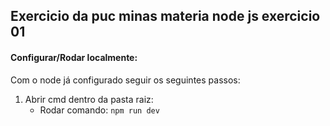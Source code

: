 ## Exercicio da puc minas materia node js exercicio 01

#### Configurar/Rodar localmente:

Com o node já configurado seguir os seguintes passos:

1. Abrir cmd dentro da pasta raiz:
	- Rodar comando: `npm run dev`